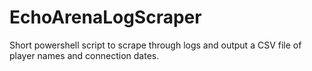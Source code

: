 # EchoArenaLogScraper
Short powershell script to scrape through logs and output a CSV file of player names and connection dates.
